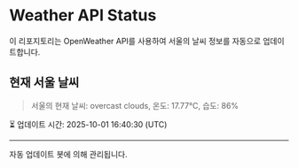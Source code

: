
# Weather API Status

이 리포지토리는 OpenWeather API를 사용하여 서울의 날씨 정보를 자동으로 업데이트합니다.

## 현재 서울 날씨
> 서울의 현재 날씨: overcast clouds, 온도: 17.77°C, 습도: 86%

⏳ 업데이트 시간: 2025-10-01 16:40:30 (UTC)

---
자동 업데이트 봇에 의해 관리됩니다.
